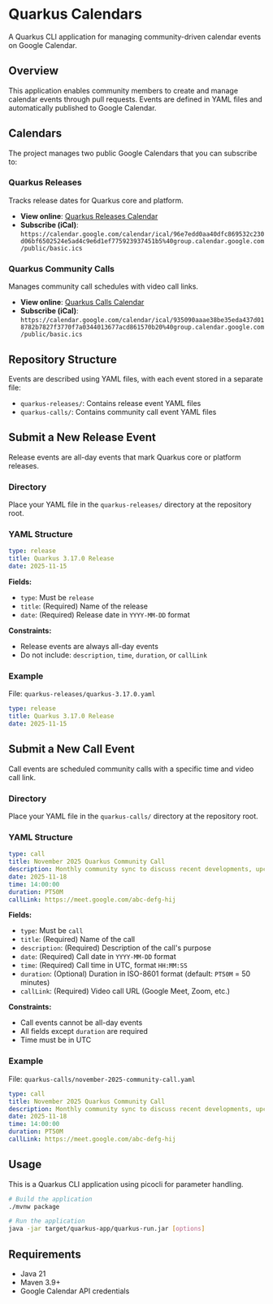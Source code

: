 # Quarkus Calendars

A Quarkus CLI application for managing community-driven calendar events on Google Calendar.

## Overview

This application enables community members to create and manage calendar events through pull requests. Events are
defined in YAML files and automatically published to Google Calendar.

## Calendars

The project manages two public Google Calendars that you can subscribe to:

### Quarkus Releases

Tracks release dates for Quarkus core and platform.

- **View online**: [Quarkus Releases Calendar](https://calendar.google.com/calendar/embed?src=96e7edd0aa40dfc869532c230d06bf6502524e5ad4c9e6d1ef775923937451b5%40group.calendar.google.com&ctz=Europe%2FParis)
- **Subscribe (iCal)**: `https://calendar.google.com/calendar/ical/96e7edd0aa40dfc869532c230d06bf6502524e5ad4c9e6d1ef775923937451b5%40group.calendar.google.com/public/basic.ics`

### Quarkus Community Calls

Manages community call schedules with video call links.

- **View online**: [Quarkus Calls Calendar](https://calendar.google.com/calendar/embed?src=935090aaae38be35eda437d018782b7827f3770f7a0344013677acd861570b20%40group.calendar.google.com&ctz=Europe%2FParis)
- **Subscribe (iCal)**: `https://calendar.google.com/calendar/ical/935090aaae38be35eda437d018782b7827f3770f7a0344013677acd861570b20%40group.calendar.google.com/public/basic.ics`

## Repository Structure

Events are described using YAML files, with each event stored in a separate file:

- `quarkus-releases/`: Contains release event YAML files
- `quarkus-calls/`: Contains community call event YAML files

## Submit a New Release Event

Release events are all-day events that mark Quarkus core or platform releases.

### Directory

Place your YAML file in the `quarkus-releases/` directory at the repository root.

### YAML Structure

```yaml
type: release
title: Quarkus 3.17.0 Release
date: 2025-11-15
```

**Fields:**
- `type`: Must be `release`
- `title`: (Required) Name of the release
- `date`: (Required) Release date in `YYYY-MM-DD` format

**Constraints:**
- Release events are always all-day events
- Do not include: `description`, `time`, `duration`, or `callLink`

### Example

File: `quarkus-releases/quarkus-3.17.0.yaml`

```yaml
type: release
title: Quarkus 3.17.0 Release
date: 2025-11-15
```

## Submit a New Call Event

Call events are scheduled community calls with a specific time and video call link.

### Directory

Place your YAML file in the `quarkus-calls/` directory at the repository root.

### YAML Structure

```yaml
type: call
title: November 2025 Quarkus Community Call
description: Monthly community sync to discuss recent developments, upcoming features, and answer questions from the community.
date: 2025-11-18
time: 14:00:00
duration: PT50M
callLink: https://meet.google.com/abc-defg-hij
```

**Fields:**
- `type`: Must be `call`
- `title`: (Required) Name of the call
- `description`: (Required) Description of the call's purpose
- `date`: (Required) Call date in `YYYY-MM-DD` format
- `time`: (Required) Call time in UTC, format `HH:MM:SS`
- `duration`: (Optional) Duration in ISO-8601 format (default: `PT50M` = 50 minutes)
- `callLink`: (Required) Video call URL (Google Meet, Zoom, etc.)

**Constraints:**
- Call events cannot be all-day events
- All fields except `duration` are required
- Time must be in UTC

### Example

File: `quarkus-calls/november-2025-community-call.yaml`

```yaml
type: call
title: November 2025 Quarkus Community Call
description: Monthly community sync to discuss recent developments, upcoming features, and answer questions from the community.
date: 2025-11-18
time: 14:00:00
duration: PT50M
callLink: https://meet.google.com/abc-defg-hij
```

## Usage

This is a Quarkus CLI application using picocli for parameter handling.

```bash
# Build the application
./mvnw package

# Run the application
java -jar target/quarkus-app/quarkus-run.jar [options]
```

## Requirements

- Java 21
- Maven 3.9+
- Google Calendar API credentials
